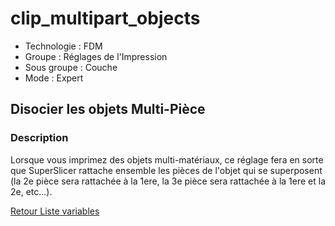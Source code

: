 # clip_multipart_objects

* Technologie : FDM
* Groupe : Réglages de l'Impression
* Sous groupe : Couche
* Mode : Expert

## Disocier les objets Multi-Pièce

### Description

Lorsque vous imprimez des objets multi-matériaux, ce réglage fera en sorte que SuperSlicer rattache ensemble les pièces de l'objet qui se superposent  (la 2e pièce sera rattachée à la 1ere, la 3e pièce sera rattachée à la 1ere et la 2e, etc...).

[Retour Liste variables](variable_list.md)